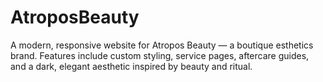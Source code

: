 # AtroposBeauty
A modern, responsive website for Atropos Beauty — a boutique esthetics brand. Features include custom styling, service pages, aftercare guides, and a dark, elegant aesthetic inspired by beauty and ritual.

